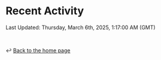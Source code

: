# Recent Activity

<!--RECENT_ACTIVITY:start-->
<!--RECENT_ACTIVITY:end-->

<!--RECENT_ACTIVITY:last_update-->
Last Updated: Thursday, March 6th, 2025, 1:17:00 AM (GMT)
<!--RECENT_ACTIVITY:last_update_end-->

<br>

↩️ [Back to the home page](/README.md)
